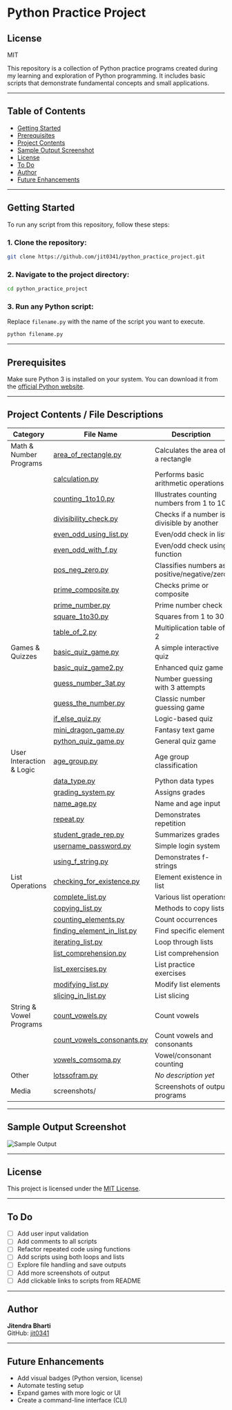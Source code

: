 
# Python Practice Project

## License
MIT

This repository is a collection of Python practice programs created during my learning and exploration of Python programming. It includes basic scripts that demonstrate fundamental concepts and small applications.

---

## Table of Contents
- [Getting Started](#getting-started)
- [Prerequisites](#prerequisites)
- [Project Contents](#project-contents--file-descriptions)
- [Sample Output Screenshot](#sample-output-screenshot)
- [License](#license)
- [To Do](#-to-do)
- [Author](#author)
- [Future Enhancements](#future-enhancements)

---

## Getting Started

To run any script from this repository, follow these steps:

### 1. Clone the repository:
```bash
git clone https://github.com/jit0341/python_practice_project.git
```

### 2. Navigate to the project directory:
```bash
cd python_practice_project
```

### 3. Run any Python script:
Replace `filename.py` with the name of the script you want to execute.

```bash
python filename.py
```

---

## Prerequisites

Make sure Python 3 is installed on your system. You can download it from the [official Python website](https://www.python.org/downloads/).

---

## Project Contents / File Descriptions

| Category | File Name | Description |
|----------|-----------|-------------|
| Math & Number Programs | [area_of_rectangle.py](area_of_rectangle.py) | Calculates the area of a rectangle |
|  | [calculation.py](calculation.py) | Performs basic arithmetic operations |
|  | [counting_1to10.py](counting_1to10.py) | Illustrates counting numbers from 1 to 10 |
|  | [divisibility_check.py](divisibility_check.py) | Checks if a number is divisible by another |
|  | [even_odd_using_list.py](even_odd_using_list.py) | Even/odd check in list |
|  | [even_odd_with_f.py](even_odd_with_f.py) | Even/odd check using function |
|  | [pos_neg_zero.py](pos_neg_zero.py) | Classifies numbers as positive/negative/zero |
|  | [prime_composite.py](prime_composite.py) | Checks prime or composite |
|  | [prime_number.py](prime_number.py) | Prime number check |
|  | [square_1to30.py](square_1to30.py) | Squares from 1 to 30 |
|  | [table_of_2.py](table_of_2.py) | Multiplication table of 2 |
| Games & Quizzes | [basic_quiz_game.py](basic_quiz_game.py) | A simple interactive quiz |
|  | [basic_quiz_game2.py](basic_quiz_game2.py) | Enhanced quiz game |
|  | [guess_number_3at.py](guess_number_3at.py) | Number guessing with 3 attempts |
|  | [guess_the_number.py](guess_the_number.py) | Classic number guessing game |
|  | [if_else_quiz.py](if_else_quiz.py) | Logic-based quiz |
|  | [mini_dragon_game.py](mini_dragon_game.py) | Fantasy text game |
|  | [python_quiz_game.py](python_quiz_game.py) | General quiz game |
| User Interaction & Logic | [age_group.py](age_group.py) | Age group classification |
|  | [data_type.py](data_type.py) | Python data types |
|  | [grading_system.py](grading_system.py) | Assigns grades |
|  | [name_age.py](name_age.py) | Name and age input |
|  | [repeat.py](repeat.py) | Demonstrates repetition |
|  | [student_grade_rep.py](student_grade_rep.py) | Summarizes grades |
|  | [username_password.py](username_password.py) | Simple login system |
|  | [using_f_string.py](using_f_string.py) | Demonstrates f-strings |
| List Operations | [checking_for_existence.py](checking_for_existence.py) | Element existence in list |
|  | [complete_list.py](complete_list.py) | Various list operations |
|  | [copying_list.py](copying_list.py) | Methods to copy lists |
|  | [counting_elements.py](counting_elements.py) | Count occurrences |
|  | [finding_element_in_list.py](finding_element_in_list.py) | Find specific element |
|  | [iterating_list.py](iterating_list.py) | Loop through lists |
|  | [list_comprehension.py](list_comprehension.py) | List comprehension |
|  | [list_exercises.py](list_exercises.py) | List practice exercises |
|  | [modifying_list.py](modifying_list.py) | Modify list elements |
|  | [slicing_in_list.py](slicing_in_list.py) | List slicing |
| String & Vowel Programs | [count_vowels.py](count_vowels.py) | Count vowels |
|  | [count_vowels_consonants.py](count_vowels_consonants.py) | Count vowels and consonants |
|  | [vowels_comsoma.py](vowels_comsoma.py) | Vowel/consonant counting |
| Other | [lotssofram.py](lotssofram.py) | *No description yet* |
| Media | screenshots/ | Screenshots of output programs |

---

## Sample Output Screenshot

![Sample Output](screenshots/sample_output.png)

---

##  License

This project is licensed under the [MIT License](LICENSE).

---

## To Do

- [ ] Add user input validation
- [ ] Add comments to all scripts
- [ ] Refactor repeated code using functions
- [ ] Add scripts using both loops and lists
- [ ] Explore file handling and save outputs
- [ ] Add more screenshots of output
- [ ] Add clickable links to scripts from README

---

##  Author

**Jitendra Bharti**  
GitHub: [jit0341](https://github.com/jit0341)

---

##  Future Enhancements

- Add visual badges (Python version, license)
- Automate testing setup
- Expand games with more logic or UI
- Create a command-line interface (CLI)
